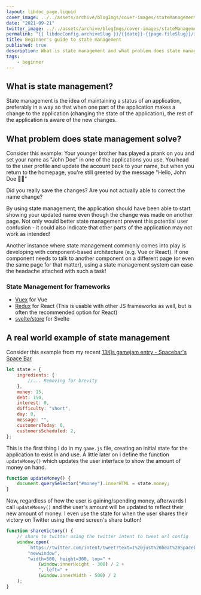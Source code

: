 ```yaml
---
layout: libdoc_page.liquid
cover_image: ../../assets/archive/blogImgs/cover-images/stateManagementBeginnersGuide-DEV.png
date: "2021-09-21"
twitter_image: ../../assets/archive/blogImgs/cover-images/stateManagementBeginnersGuide-DEV.png
permalink: "{{ libdocConfig.archiveSlug }}/{{date}}-{{page.fileSlug}}/index.html"
title: Beginner's guide to state management
published: true
description: What is state management and what problem does state management solve for developers building an application?
tags:
    - beginner
---
```


## What is state management?

State management is the idea of maintaining a status of an application, preferably in a way so that when one part of the application makes a change to the application (changing the state of the application), the rest of the application is aware of the new changes.

## What problem does state management solve?

Consider this example: Your younger brother has played a prank on you and set your name as "John Doe" in one of the applications you use. You head to the user profile and update the account back to your name, but when you return to the homepage, you're still greeted by the message "Hello, John Doe 👋🏻"

Did you really save the changes? Are you not actually able to correct the name change?

By using state management, the application should have been able to start showing your updated name even though the change was made on another page. Not only would better state management prevent this potential user confusion - it could also indicate that other parts of the application may not work as intended!

Another instance where state management commonly comes into play is developing with component-based architecture (e.g. Vue or React). If one component needs to talk to another component on a different page (or even the same page for that matter), using a state management system can ease the headache attached with such a task!

### State Management for frameworks

-   [Vuex](https://vuex.vuejs.org/) for Vue
-   [Redux](https://redux.js.org/) for React (This is usable with other JS frameworks as well, but is often the recommended option for React)
-   [svelte/store](https://svelte.dev/docs#svelte_store) for Svelte

## A real world example of state management

Consider this example from my recent [13Kjs gamejam entry - Spacebar's Space Bar](https://github.com/TerabyteTiger/spacebar-space-bar/blob/master/game.js)

```js
let state = {
    ingredients: {
        //... Removing for brevity
    },
    money: 15,
    debt: 150,
    interest: 0,
    difficulty: "short",
    day: 0,
    message: "",
    customersToday: 0,
    customersScheduled: 2,
};
```

This is the first thing I do in my `game.js` file, creating an initial state for the application to exist in and use. A little later on I define the function `updateMoney()` which updates the user interface to show the amount of money on hand.

```js
function updateMoney() {
    document.querySelector("#money").innerHTML = state.money;
}
```

Now, regardless of how the user is gaining/spending money, afterwards I call `updateMoney()` and the user's amount will be updated to reflect their new amount of money. I even use the state for when the user shares their victory on Twitter using the end screen's share button!

```js
function shareVictory() {
    // share to twitter using the twitter intent to tweet url config
    window.open(
        `https://twitter.com/intent/tweet?text=I%20just%20beat%20Spacebar%27s%20Space%20bar%20on%20${state.difficulty}%20in%20${state.day}%20days%21%20Can%20you%20finish%20faster%3F%20%0A%0ACreated%20by%20%40terabytetiger%0A%0Ahttps%3A%2F%2Fspacebar.terabytetiger.com%2F`,
        "newwindow",
        "width=500, height=300, top=" +
            (window.innerHeight - 300) / 2 +
            ", left=" +
            (window.innerWidth - 500) / 2
    );
}
```
